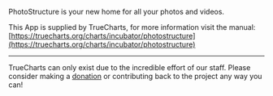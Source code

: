 PhotoStructure is your new home for all your photos and videos.

This App is supplied by TrueCharts, for more information visit the manual: [https://truecharts.org/charts/incubator/photostructure](https://truecharts.org/charts/incubator/photostructure)

---

TrueCharts can only exist due to the incredible effort of our staff.
Please consider making a [donation](https://truecharts.org/sponsor) or contributing back to the project any way you can!
